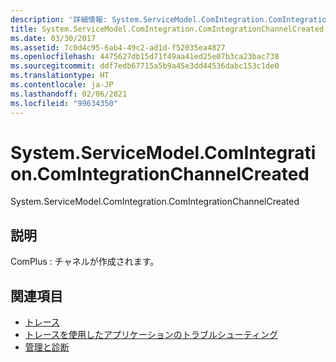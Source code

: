 ```yaml
---
description: '詳細情報: System.ServiceModel.ComIntegration.ComIntegrationChannelCreated'
title: System.ServiceModel.ComIntegration.ComIntegrationChannelCreated
ms.date: 03/30/2017
ms.assetid: 7c0d4c95-6ab4-49c2-ad1d-f52035ea4827
ms.openlocfilehash: 4475627db15d71f49aa41ed25e07b3ca23bac738
ms.sourcegitcommit: ddf7edb67715a5b9a45e3dd44536dabc153c1de0
ms.translationtype: HT
ms.contentlocale: ja-JP
ms.lasthandoff: 02/06/2021
ms.locfileid: "99634350"
---
```

# <a name="systemservicemodelcomintegrationcomintegrationchannelcreated"></a>System.ServiceModel.ComIntegration.ComIntegrationChannelCreated

System.ServiceModel.ComIntegration.ComIntegrationChannelCreated  
  
## <a name="description"></a>説明  

 ComPlus : チャネルが作成されます。  
  
## <a name="see-also"></a>関連項目

- [トレース](index.md)
- [トレースを使用したアプリケーションのトラブルシューティング](using-tracing-to-troubleshoot-your-application.md)
- [管理と診断](../index.md)
